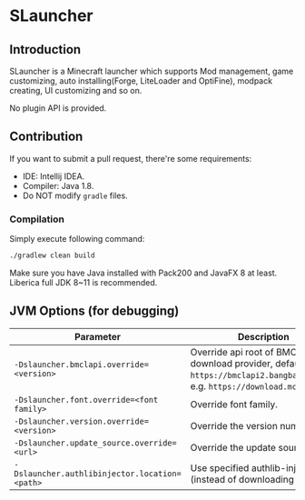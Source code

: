 # SLauncher

## Introduction

SLauncher is a Minecraft launcher which supports Mod management, game customizing, auto installing(Forge, LiteLoader and OptiFine), modpack creating, UI customizing and so on.

No plugin API is provided.

## Contribution

If you want to submit a pull request, there're some requirements:
* IDE: Intellij IDEA.
* Compiler: Java 1.8.
* Do NOT modify `gradle` files.

### Compilation

Simply execute following command:
```bash
./gradlew clean build
```
Make sure you have Java installed with Pack200 and JavaFX 8 at least. Liberica full JDK 8~11 is recommended.

## JVM Options (for debugging)
|Parameter|Description|
|---------|-----------|
|`-Dslauncher.bmclapi.override=<version>`|Override api root of BMCLAPI download provider, defaults to `https://bmclapi2.bangbang93.com`. e.g. `https://download.mcbbs.net`.|
|`-Dslauncher.font.override=<font family>`|Override font family.|
|`-Dslauncher.version.override=<version>`|Override the version number.|
|`-Dslauncher.update_source.override=<url>`|Override the update source.|
|`-Dslauncher.authlibinjector.location=<path>`|Use specified authlib-injector (instead of downloading one).|